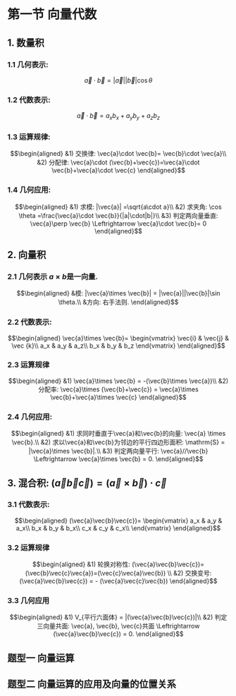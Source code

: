 # 第一节 向量代数

## 1. 数量积
### 1.1 几何表示: 
$$\vec{a}\cdot \vec{b}=|\vec{a}||\vec{b}|\cos \theta$$

### 1.2 代数表示:
$$\vec{a}\cdot \vec{b}=a_xb_x+a_yb_y+a_zb_z$$

### 1.3 运算规律:  
$$\begin{aligned}
&1) 交换律: \vec{a}\cdot \vec{b}= \vec{b}\cdot \vec{a}\\
&2) 分配律: \vec{a}\cdot (\vec{b}+\vec{c})=\vec{a}\cdot \vec{b}+\vec{a}\cdot \vec{c}
\end{aligned}$$

### 1.4 几何应用:  
$$\begin{aligned}
&1) 求模: |\vec{a}| =\sqrt{a\cdot a}\\  
&2) 求夹角: \cos \theta =\frac{\vec{a}\cdot \vec{b}}{|a|\cdot|b|}\\
&3) 判定两向量垂直: \vec{a}\perp \vec{b} \Leftrightarrow \vec{a}\cdot \vec{b}= 0
\end{aligned}$$

## 2. 向量积
### 2.1 几何表示 $a\times b$是一向量.
$$\begin{aligned}
&模: |\vec{a}\times \vec{b}| = |\vec{a}||\vec{b}|\sin \theta.\\ 
&方向: 右手法则. 
\end{aligned}$$

### 2.2 代数表示:
$$\begin{aligned}
\vec{a}\times \vec{b}=
\begin{vmatrix}
\vec{i} & \vec{j} & \vec {k}\\
a_x & a_y & a_z\\
b_x & b_y & b_z
\end{vmatrix}
\end{aligned}$$

### 2.3 运算规律
$$\begin{aligned}
&1) \vec{a}\times \vec{b} = -(\vec{b}\times \vec{a})\\
&2) 分配率: \vec{a}\times (\vec{b}+\vec{c}) = \vec{a}\times \vec{b}+\vec{a}\times \vec{c}
\end{aligned}$$

### 2.4 几何应用:
$$\begin{aligned}
&1) 求同时垂直于\vec{a}和\vec{b}的向量: \vec{a} \times \vec{b}.\\
&2) 求以\vec{a}和\vec{b}为邻边的平行四边形面积: \mathrm{S} = |\vec{a}\times \vec{b}|.\\
&3) 判定两向量平行: \vec{a}//\vec{b} \Leftrightarrow \vec{a}\times \vec{b} = 0. 
\end{aligned}$$

## 3. 混合积: $(\vec{a}\vec{b}\vec{c})=(\vec{a}\times \vec{b})\cdot \vec{c}$
### 3.1 代数表示:
$$\begin{aligned}
(\vec{a}\vec{b}\vec{c})=
\begin{vmatrix}
a_x & a_y & a_x\\
b_x & b_y & b_x\\
c_x & c_y & c_x\\
\end{vmatrix}
\end{aligned}$$

### 3.2 运算规律 
$$\begin{aligned}
&1) 轮换对称性: (\vec{a}\vec{b}\vec{c})=(\vec{b}\vec{c}\vec{a})=(\vec{c}\vec{a}\vec{b}) \\
&2) 交换变号: (\vec{a}\vec{b}\vec{c}) = - (\vec{a}\vec{c}\vec{b})
\end{aligned}$$

### 3.3 几何应用
$$\begin{aligned}
&1) V_{平行六面体} = |(\vec{a}\vec{b}\vec{c})|\\
&2) 判定三向量共面: \vec{a}, \vec{b}, \vec{c}共面 \Leftrightarrow (\vec{a}\vec{b}\vec{c}) = 0.
\end{aligned}$$

## 题型一 向量运算

## 题型二 向量运算的应用及向量的位置关系

